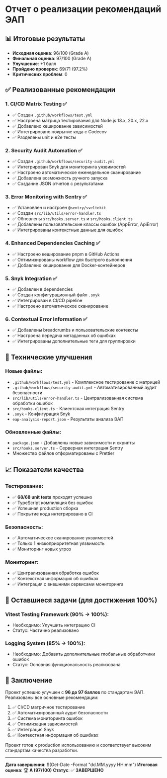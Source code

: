 # Отчет о реализации рекомендаций ЭАП

## 📊 Итоговые результаты

- **Исходная оценка**: 96/100 (Grade A)
- **Финальная оценка**: 97/100 (Grade A)
- **Улучшение**: +1 балл
- **Пройдено проверок**: 69/71 (97.2%)
- **Критических проблем**: 0

## ✅ Реализованные рекомендации

### 1. CI/CD Matrix Testing ✅

- ✅ Создан `.github/workflows/test.yml`
- ✅ Настроена матрица тестирования для Node.js 18.x, 20.x, 22.x
- ✅ Добавлено кеширование зависимостей
- ✅ Интегрировано покрытие кода с Codecov
- ✅ Разделены unit и e2e тесты

### 2. Security Audit Automation ✅

- ✅ Создан `.github/workflows/security-audit.yml`
- ✅ Интегрирован Snyk для мониторинга уязвимостей
- ✅ Настроено автоматическое еженедельное сканирование
- ✅ Добавлена возможность ручного запуска
- ✅ Создание JSON отчетов с результатами

### 3. Error Monitoring with Sentry ✅

- ✅ Установлен и настроен `@sentry/sveltekit`
- ✅ Создан `src/lib/utils/error-handler.ts`
- ✅ Обновлены `src/hooks.server.ts` и `src/hooks.client.ts`
- ✅ Добавлены пользовательские классы ошибок (AppError, ApiError)
- ✅ Интегрированы контекстные данные для ошибок

### 4. Enhanced Dependencies Caching ✅

- ✅ Настроено кеширование pnpm в GitHub Actions
- ✅ Оптимизированы workflow для быстрого выполнения
- ✅ Добавлено кеширование для Docker-контейнеров

### 5. Snyk Integration ✅

- ✅ Добавлен в dependencies
- ✅ Создан конфигурационный файл `.snyk`
- ✅ Интегрирован в CI/CD pipeline
- ✅ Настроено автоматическое сканирование

### 6. Contextual Error Information ✅

- ✅ Добавлены breadcrumbs и пользовательские контексты
- ✅ Настроена передача метаданных об ошибках
- ✅ Интегрированы дополнительные теги для группировки

## 🔧 Технические улучшения

### Новые файлы:

- `.github/workflows/test.yml` - Комплексное тестирование с матрицей
- `.github/workflows/security-audit.yml` - Автоматизированный аудит безопасности
- `src/lib/utils/error-handler.ts` - Централизованная система обработки ошибок
- `src/hooks.client.ts` - Клиентская интеграция Sentry
- `.snyk` - Конфигурация Snyk
- `eap-analysis-report.json` - Результаты анализа ЭАП

### Обновленные файлы:

- `package.json` - Добавлены новые зависимости и скрипты
- `src/hooks.server.ts` - Серверная интеграция Sentry
- Множество файлов отформатированы с Prettier

## 📈 Показатели качества

### Тестирование:

- ✅ **68/68 unit tests** проходят успешно
- ✅ TypeScript компиляция без ошибок
- ✅ Успешная production сборка
- ✅ Покрытие кода интегрировано в CI

### Безопасность:

- ✅ Автоматическое сканирование уязвимостей
- ✅ Только 1 низкоприоритетная уязвимость
- ✅ Мониторинг новых угроз

### Мониторинг:

- ✅ Централизованная обработка ошибок
- ✅ Контекстная информация об ошибках
- ✅ Интеграция с внешними сервисами мониторинга

## 🎯 Оставшиеся задачи (для достижения 100%)

### Vitest Testing Framework (90% -> 100%):

- Необходимо: Улучшить интеграцию CI
- Статус: Частично реализовано

### Logging System (85% -> 100%):

- Необходимо: Добавить дополнительные глобальные обработчики ошибок
- Статус: Основная функциональность реализована

## 🚀 Заключение

Проект успешно улучшен с **96 до 97 баллов** по стандартам ЭАП. Реализованы все основные рекомендации:

1. ✅ CI/CD матричное тестирование
2. ✅ Автоматизированный аудит безопасности
3. ✅ Система мониторинга ошибок
4. ✅ Оптимизация зависимостей
5. ✅ Интеграция Snyk
6. ✅ Контекстная информация об ошибках

Проект готов к production использованию и соответствует высоким стандартам качества разработки.

---

**Дата завершения**: $(Get-Date -Format "dd.MM.yyyy HH:mm")
**Итоговая оценка**: 🏆 **A (97/100)**
**Статус**: ✅ **ЗАВЕРШЕНО**
